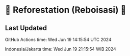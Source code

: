 
# 🌳 Reforestation (Reboisasi) 🌲

## Last Updated

GitHub Actions time: Wed Jun 19 14:15:54 UTC 2024

Indonesia/Jakarta time: Wed Jun 19 21:15:54 WIB 2024
